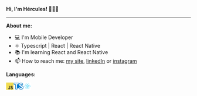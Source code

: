 **Hi, I'm Hércules! 👨‍🚀🚀**

---

**About me:**

- 💻 I'm Mobile Developer
- ⚛️ Typescript | React | React Native
- 📚 I'm learning React and React Native
- 📫 How to reach me: [my site](https://portfolio-hrcules.vercel.app/), [linkedIn](https://www.linkedin.com/in/hrcules/) or [instagram](https://www.instagram.com/_hrcules_/)

**Languages:**

<img align="left" height="20" src="https://raw.githubusercontent.com/hrcules/hrcules/main/images/javascript.png">
<img align="left" height="20" src="https://raw.githubusercontent.com/hrcules/hrcules/master/images/typescript.png">
<img align="left" height="20" src="https://raw.githubusercontent.com/hrcules/hrcules/master/images/react.png">
